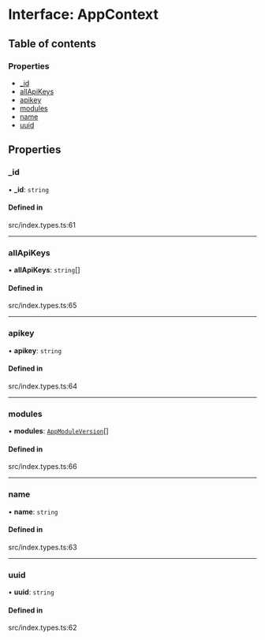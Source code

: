 # Interface: AppContext

## Table of contents

### Properties

- [\_id](../wiki/AppContext#_id)
- [allApiKeys](../wiki/AppContext#allapikeys)
- [apikey](../wiki/AppContext#apikey)
- [modules](../wiki/AppContext#modules)
- [name](../wiki/AppContext#name)
- [uuid](../wiki/AppContext#uuid)

## Properties

### \_id

• **\_id**: `string`

#### Defined in

src/index.types.ts:61

___

### allApiKeys

• **allApiKeys**: `string`[]

#### Defined in

src/index.types.ts:65

___

### apikey

• **apikey**: `string`

#### Defined in

src/index.types.ts:64

___

### modules

• **modules**: [`AppModuleVersion`](../wiki/AppModuleVersion)[]

#### Defined in

src/index.types.ts:66

___

### name

• **name**: `string`

#### Defined in

src/index.types.ts:63

___

### uuid

• **uuid**: `string`

#### Defined in

src/index.types.ts:62

